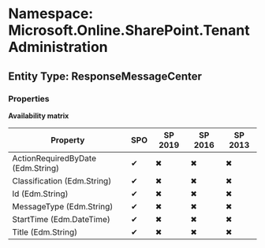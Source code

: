 # Namespace: Microsoft.Online.SharePoint.TenantAdministration

## Entity Type: ResponseMessageCenter

### Properties

**Availability matrix**

Property | SPO | SP 2019 | SP 2016 | SP 2013
----------|-----|---------|---------|--------
ActionRequiredByDate (Edm.String) | ✔ | ✖ | ✖ | ✖
Classification (Edm.String) | ✔ | ✖ | ✖ | ✖
Id (Edm.String) | ✔ | ✖ | ✖ | ✖
MessageType (Edm.String) | ✔ | ✖ | ✖ | ✖
StartTime (Edm.DateTime) | ✔ | ✖ | ✖ | ✖
Title (Edm.String) | ✔ | ✖ | ✖ | ✖


